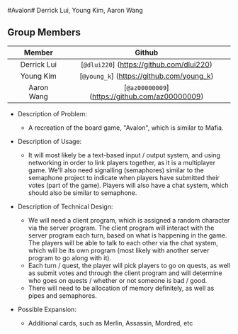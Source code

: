 #Avalon#
Derrick Lui, Young Kim, Aaron Wang

## Group Members
|     | **Member** | **Github** |
|-----|:------------:|:------------:|
||Derrick Lui|[`@dlui220`] (https://github.com/dlui220)|
||Young Kim|[`@young_k`] (https://github.com/young_k)|
||Aaron Wang|[`@az00000009`] (https://github.com/az00000009)|


- Description of Problem:
  - A recreation of the board game, "Avalon", which is similar to Mafia.

- Description of Usage:
  - It will most likely be a text-based input / output system, and using networking in order to link players together, as it is a multiplayer game. We'll also need signalling (semaphores) similar to the semaphone project to indicate when players have submitted their votes (part of the game). Players will also have a chat system, which should also be similar to semaphone.

- Description of Technical Design:
  - We will need a client program, which is assigned a random character via the server program. The client program will interact with the server program each turn, based on what is happening in the game. The players will be able to talk to each other via the chat system, which will be its own program (most likely with another server program to go along with it).
  - Each turn / quest, the player will pick players to go on quests, as well as submit votes and through the client program and will determine who goes on quests / whether or not someone is bad / good.
  - There will need to be allocation of memory definitely, as well as pipes and semaphores.

- Possible Expansion:
  - Additional cards, such as Merlin, Assassin, Mordred, etc
